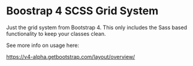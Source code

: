 # Boostrap 4 SCSS Grid System


Just the grid system from Bootstrap 4. This only includes the Sass based functionality to keep your classes clean. 


See more info on usage here: 

https://v4-alpha.getbootstrap.com/layout/overview/